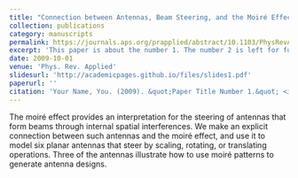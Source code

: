 ```yaml
---
title: "Connection between Antennas, Beam Steering, and the Moiré Effect"
collection: publications
category: manuscripts
permalink: https://journals.aps.org/prapplied/abstract/10.1103/PhysRevApplied.17.034008
excerpt: 'This paper is about the number 1. The number 2 is left for future work.'
date: 2009-10-01
venue: 'Phys. Rev. Applied'
slidesurl: 'http://academicpages.github.io/files/slides1.pdf'
paperurl: ''
citation: 'Your Name, You. (2009). &quot;Paper Title Number 1.&quot; <i>Journal 1</i>. 1(1).'
---
```


The moiré effect provides an interpretation for the steering of antennas that form beams through internal spatial interferences. We make an explicit connection between such antennas and the moiré effect, and use it to model six planar antennas that steer by scaling, rotating, or translating operations. Three of the antennas illustrate how to use moiré patterns to generate antenna designs.